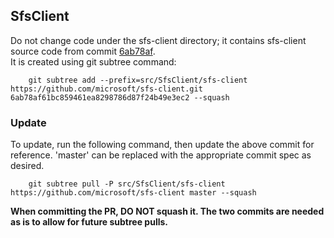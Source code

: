 ## SfsClient

Do not change code under the sfs-client directory; it contains sfs-client source code from commit [6ab78af](https://github.com/microsoft/sfs-client/commits/6ab78af).  
It is created using git subtree command:
```
    git subtree add --prefix=src/SfsClient/sfs-client https://github.com/microsoft/sfs-client.git 6ab78af61bc859461ea8298786d87f24b49e3ec2 --squash
```

### Update
To update, run the following command, then update the above commit for reference.  'master' can be replaced with the appropriate commit spec as desired.
```
    git subtree pull -P src/SfsClient/sfs-client https://github.com/microsoft/sfs-client master --squash
```
**When committing the PR, DO NOT squash it.  The two commits are needed as is to allow for future subtree pulls.**
